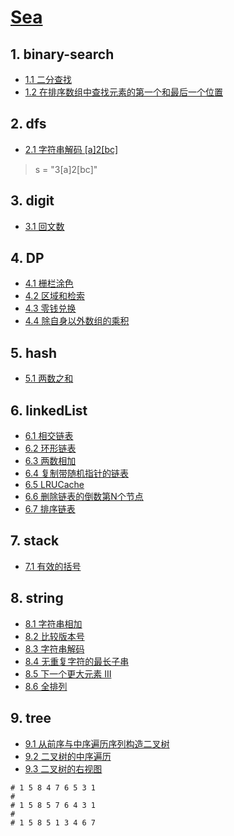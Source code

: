 # [Sea](https://leetcode-cn.com/company/shopee/)

## 1. binary-search

- [1.1 二分查找](https://leetcode-cn.com/problems/binary-search/)
- [1.2 在排序数组中查找元素的第一个和最后一个位置](https://leetcode-cn.com/problems/find-first-and-last-position-of-element-in-sorted-array/)

## 2. dfs

- [2.1 字符串解码 [a]2[bc]](https://leetcode-cn.com/problems/decode-string/)

> s = "3[a]2[bc]"

## 3. digit

- [3.1 回文数](https://leetcode-cn.com/problems/palindrome-number/)

## 4. DP

- [4.1 栅栏涂色](https://leetcode-cn.com/problems/paint-fence/)
- [4.2 区域和检索](https://leetcode-cn.com/problems/range-sum-query-immutable/)
- [4.3 零钱兑换](https://leetcode-cn.com/problems/coin-change/)
- [4.4 除自身以外数组的乘积](https://leetcode-cn.com/problems/product-of-array-except-self/)

## 5. hash

- [5.1 两数之和](https://leetcode-cn.com/problems/two-sum/)

## 6. linkedList

- [6.1 相交链表](https://leetcode-cn.com/problems/intersection-of-two-linked-lists/)
- [6.2 环形链表](https://leetcode-cn.com/problems/linked-list-cycle/)
- [6.3 两数相加](https://leetcode-cn.com/problems/add-two-numbers/)
- [6.4 复制带随机指针的链表](https://leetcode-cn.com/problems/copy-list-with-random-pointer/)
- [6.5 LRUCache](https://leetcode-cn.com/company/shopee/)
- [6.6 删除链表的倒数第N个节点](https://leetcode-cn.com/problems/remove-nth-node-from-end-of-list/)
- [6.7 排序链表](https://leetcode-cn.com/problems/sort-list/)

## 7. stack

- [7.1 有效的括号](https://leetcode-cn.com/problems/valid-parentheses/)

## 8. string

- [8.1 字符串相加](https://leetcode-cn.com/problems/add-strings/)
- [8.2 比较版本号](https://leetcode-cn.com/problems/compare-version-numbers/)
- [8.3 字符串解码](https://leetcode-cn.com/problems/decode-string/)
- [8.4 无重复字符的最长子串](https://leetcode-cn.com/problems/longest-substring-without-repeating-characters/)
- [8.5 下一个更大元素 III](https://leetcode-cn.com/problems/next-greater-element-iii/)
- [8.6 全排列](https://leetcode-cn.com/problems/permutations/)

## 9. tree

- [9.1 从前序与中序遍历序列构造二叉树](https://leetcode-cn.com/problems/construct-binary-tree-from-preorder-and-inorder-traversal/)
- [9.2 二叉树的中序遍历](https://leetcode-cn.com/problems/binary-tree-inorder-traversal/)
- [9.3 二叉树的右视图](https://leetcode-cn.com/problems/binary-tree-right-side-view/)


```
# 1 5 8 4 7 6 5 3 1
#
# 1 5 8 5 7 6 4 3 1
#
# 1 5 8 5 1 3 4 6 7
```
